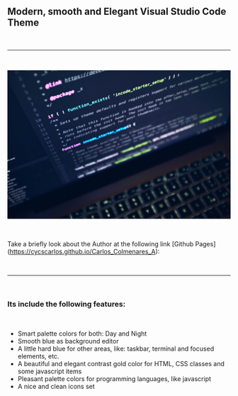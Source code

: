 <h2>Modern, smooth and Elegant Visual Studio Code Theme</h2>

<br>

---

<br>

![Website banner!](https://github.com/cycscarlos/myTheme-VSC/raw/HEAD/./img/theme-banner2.jpg)

<br>

Take a briefly look about the Author at the following link [Github Pages] (https://cycscarlos.github.io/Carlos_Colmenares_A):

<br>

---

<br>

<h3>Its include the following features:</h3>

<br>

<ul>
<li>Smart palette colors for both: Day and Night</li>
<li>Smooth blue as background editor</li>
<li>A little hard blue for other areas, like: taskbar, terminal and focused elements, etc.</li>
<li>A beautiful and elegant contrast gold color for HTML, CSS classes and some javascript items</li>
<li>Pleasant palette colors for programming languages, like javascript</li>
<li>A nice and clean icons set</li>
</ul>
